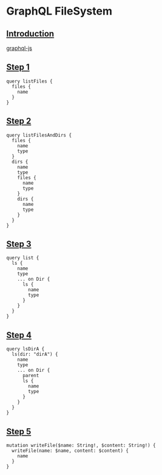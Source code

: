 # GraphQL FileSystem

## [Introduction](/INTRO.md)

[graphql-js](https://graphql.org/graphql-js/)

## [Step 1](/STEP-1.md)

```gql
query listFiles {
  files {
    name
  }
}
```

## [Step 2](/STEP-2.md)

```gql
query listFilesAndDirs {
  files {
    name
    type
  }
  dirs {
    name
    type
    files {
      name
      type
    }
    dirs {
      name
      type
    }
  }
}
```

## [Step 3](/STEP-3.md)

```gql
query list {
  ls {
    name
    type
    ... on Dir {
      ls {
        name
        type
      }
    }
  }
}
```

## [Step 4](/STEP-4.md)

```qgl
query lsDirA {
  ls(dir: "dirA") {
    name
    type
    ... on Dir {
      parent
      ls {
        name
        type
      }
    }
  }
}
```

## [Step 5](/STEP-5.md)

```gql
mutation writeFile($name: String!, $content: String!) {
  writeFile(name: $name, content: $content) {
    name
  }
}
```
